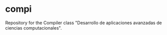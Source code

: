 # compi
Repository for the Compiler class "Desarrollo de aplicaciones avanzadas de ciencias computacionales".
